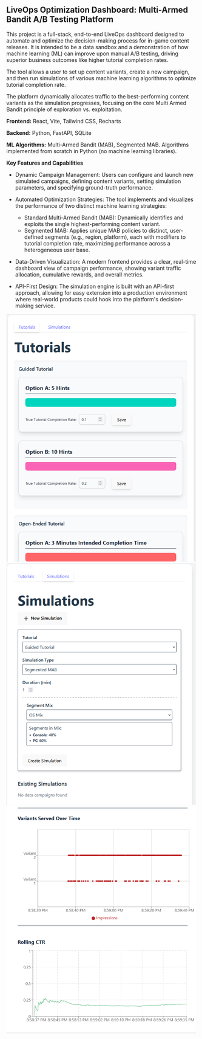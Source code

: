 ## **LiveOps Optimization Dashboard: Multi-Armed Bandit A/B Testing Platform** 

This project is a full-stack, end-to-end LiveOps dashboard designed to automate and optimize the decision-making process for in-game content releases. It is intended to be a data sandbox and a demonstration of how machine learning (ML) can improve upon manual A/B testing, driving superior business outcomes like higher tutorial completion rates.

The tool allows a user to set up content variants, create a new campaign, and then run simulations of various machine learning algorithms to optimize tutorial completion rate.

The platform dynamically allocates traffic to the best-performing content variants as the simulation progresses, focusing on the core Multi Armed Bandit principle of exploration vs. exploitation.

**Frontend:** React, Vite, Tailwind CSS, Recharts

**Backend:** Python, FastAPI, SQLite

**ML Algorithms:** Multi-Armed Bandit (MAB), Segmented MAB. Algorithms implemented from scratch in Python (no machine learning libraries).

**Key Features and Capabilities** 
- Dynamic Campaign Management: Users can configure and launch new simulated campaigns, defining content variants, setting simulation parameters, and specifying ground-truth performance.

- Automated Optimization Strategies: The tool implements and visualizes the performance of two distinct machine learning strategies:
    - Standard Multi-Armed Bandit (MAB): Dynamically identifies and exploits the single highest-performing content variant.
    - Segmented MAB: Applies unique MAB policies to distinct, user-defined segments (e.g., region, platform), each with modifiers to tutorial completion rate, maximizing performance across a heterogeneous user base.
- Data-Driven Visualization: A modern frontend provides a clear, real-time dashboard view of campaign performance, showing variant traffic allocation, cumulative rewards, and overall metrics.
- API-First Design: The simulation engine is built with an API-first approach, allowing for easy extension into a production environment where real-world products could hook into the platform's decision-making service.


<img src="https://github.com/cbpalumbi/liveops-dashboard/blob/main/readme_images/tutorials.PNG?raw=true" width="500px"/>
<img src="https://github.com/cbpalumbi/liveops-dashboard/blob/main/readme_images/config.PNG?raw=true" width="500px"/>
<img src="https://github.com/cbpalumbi/liveops-dashboard/blob/main/readme_images/graphs.PNG?raw=true" width="500px"/>
